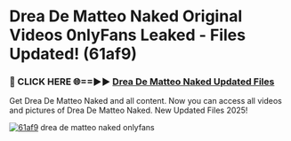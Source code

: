 # Drea De Matteo Naked Original Videos 0nlyFans Leaked - Files Updated! (61af9)

<h3>🔴 CLICK HERE 🌐==►► <a href="https://tinyurl.com/up5wt9bj" rel="nofollow">Drea De Matteo Naked Updated Files</a></h3>

Get Drea De Matteo Naked and all content. Now you can access all videos and pictures of Drea De Matteo Naked. New Updated Files 2025!

[![61af9](https://i.imgur.com/ABiUzMV.gif)](https://tinyurl.com/up5wt9bj)
drea de matteo naked onlyfans